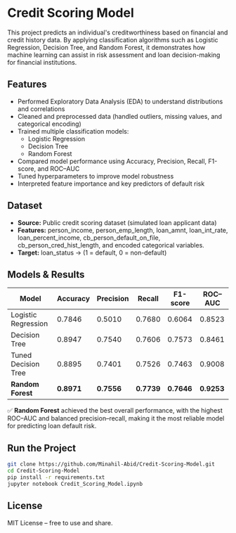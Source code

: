 # Credit Scoring Model

This project predicts an individual's creditworthiness based on financial and credit history data. By applying classification algorithms such as Logistic Regression, Decision Tree, and Random Forest, it demonstrates how machine learning can assist in risk assessment and loan decision-making for financial institutions.

## Features
- Performed Exploratory Data Analysis (EDA) to understand distributions and correlations
- Cleaned and preprocessed data (handled outliers, missing values, and categorical encoding)
- Trained multiple classification models:
  - Logistic Regression
  - Decision Tree
  - Random Forest
- Compared model performance using Accuracy, Precision, Recall, F1-score, and ROC–AUC
- Tuned hyperparameters to improve model robustness
- Interpreted feature importance and key predictors of default risk

## Dataset
- **Source:** Public credit scoring dataset (simulated loan applicant data)
- **Features:** person_income, person_emp_length, loan_amnt, loan_int_rate, loan_percent_income,
cb_person_default_on_file, cb_person_cred_hist_length, and encoded categorical variables.
- **Target:** loan_status → (1 = default, 0 = non-default)

## Models & Results

| Model | Accuracy | Precision | Recall | F1-score | ROC–AUC |
|--------|-----------|------------|----------|-----------|-----------|
| Logistic Regression | 0.7846 | 0.5010 | 0.7680 | 0.6064 | 0.8523 |
| Decision Tree | 0.8947 | 0.7540 | 0.7606 | 0.7573 | 0.8461 |
| Tuned Decision Tree | 0.8895 | 0.7401 | 0.7526 | 0.7463 | 0.9008 |
| **Random Forest** | **0.8971** | **0.7556** | **0.7739** | **0.7646** | **0.9253** |

✅ **Random Forest** achieved the best overall performance, with the highest ROC–AUC and balanced precision–recall, making it the most reliable model for predicting loan default risk.


## Run the Project
```bash
git clone https://github.com/Minahil-Abid/Credit-Scoring-Model.git
cd Credit-Scoring-Model
pip install -r requirements.txt
jupyter notebook Credit_Scoring_Model.ipynb
```

## License

MIT License – free to use and share.

